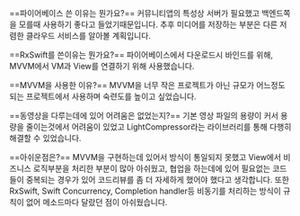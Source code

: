 ==파이어베이스 쓴 이유는 뭔가요?==
	커뮤니티앱의 특성상 서버가 필요했고 백엔드쪽을 모를때 사용하기 좋다고 들었기때문입니다.
	추후 미디어를 저장하는 부분은 다른 저렴한 클라우드 서비스를 알아볼 계획입니다.

==RxSwift를 쓴이유는 뭔가요?==
	파이어베이스에서 다운로드시 바인드를 위해, MVVM에서 VM과 View를 연결하기 위해 사용했습니다.

==MVVM을 사용한 이유?==
	MVVM을 너무 작은 프로젝트가 아닌 규모가 어느정도 되는 프로젝트에서 사용하며 숙련도를 높이고 싶었습니다.

==동영상을 다루는데에 있어 어려움은 없었는지?==
	기본 영상 파일의 용량이 커서 용량을 줄이는것에서 어려움이 있었고 LightCompressor라는 라이브러리를 통해 다행히 해결할 수 있었습니다.

==아쉬운점은?==
	MVVM을 구현하는데 있어서 방식이 통일되지 못했고 View에서 비즈니스 로직부분을 처리한 부분이 많아 아쉬웠고, 
	협업을 하는데에 있어 필요없는 코드들이 중복되는 경우가 있어 코드리뷰를 좀 더 자세하게 했어야 했다고 생각합니다.
	또한 RxSwift, Swift Concurrency, Completion handler등 비동기를 처리하는 방식이 규칙이 없어 메소드마다 달랐던 점이 아쉬웠습니다.

